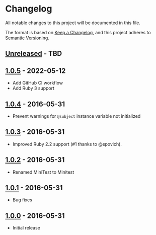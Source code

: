 # Changelog

All notable changes to this project will be documented in this file.

The format is based on [Keep a Changelog](https://keepachangelog.com//), and this project adheres to [Semantic Versioning](https://semver.org/).

## [Unreleased] - TBD

## [1.0.5] - 2022-05-12

- Add GitHub CI workflow
- Add Ruby 3 support

## [1.0.4] - 2016-05-31

- Prevent warnings for `@subject` instance variable not initialized

## [1.0.3] - 2016-05-31

- Improved Ruby 2.2 support (#1 thanks to @spovich).

## [1.0.2] - 2016-05-31

- Renamed MiniTest to Minitest

## [1.0.1] - 2016-05-31

- Bug fixes

## [1.0.0] - 2016-05-31

- Initial release

[Unreleased]: https://github.com/rmm5t/minitest-matchers_vaccine/compare/v1.0.5..HEAD
[1.0.5]: https://github.com/rmm5t/minitest-matchers_vaccine/compare/v1.0.4..v1.0.5
[1.0.4]: https://github.com/rmm5t/minitest-matchers_vaccine/compare/v1.0.3..v1.0.4
[1.0.3]: https://github.com/rmm5t/minitest-matchers_vaccine/compare/v1.0.2..v1.0.3
[1.0.2]: https://github.com/rmm5t/minitest-matchers_vaccine/compare/v1.0.1..v1.0.2
[1.0.1]: https://github.com/rmm5t/minitest-matchers_vaccine/compare/v1.0.0..v1.0.1
[1.0.0]: https://github.com/rmm5t/minitest-matchers_vaccine/compare/6fdef88..v1.0.0
